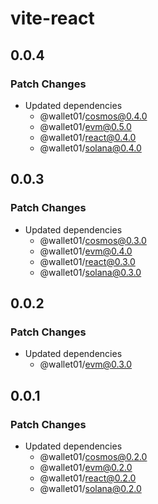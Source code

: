# vite-react

## 0.0.4

### Patch Changes

- Updated dependencies
  - @wallet01/cosmos@0.4.0
  - @wallet01/evm@0.5.0
  - @wallet01/react@0.4.0
  - @wallet01/solana@0.4.0

## 0.0.3

### Patch Changes

- Updated dependencies
  - @wallet01/cosmos@0.3.0
  - @wallet01/evm@0.4.0
  - @wallet01/react@0.3.0
  - @wallet01/solana@0.3.0

## 0.0.2

### Patch Changes

- Updated dependencies
  - @wallet01/evm@0.3.0

## 0.0.1

### Patch Changes

- Updated dependencies
  - @wallet01/cosmos@0.2.0
  - @wallet01/evm@0.2.0
  - @wallet01/react@0.2.0
  - @wallet01/solana@0.2.0
